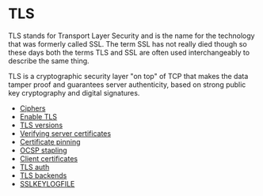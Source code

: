 # TLS

TLS stands for Transport Layer Security and is the name for the technology that
was formerly called SSL. The term SSL has not really died though so these days
both the terms TLS and SSL are often used interchangeably to describe the same
thing.

TLS is a cryptographic security layer "on top" of TCP that makes the data
tamper proof and guarantees server authenticity, based on strong public key
cryptography and digital signatures.

* [Ciphers](tls/ciphers.md)
* [Enable TLS](tls/enable.md)
* [TLS versions](tls/versions.md)
* [Verifying server certificates](tls/verify.md)
* [Certificate pinning](tls/pinning.md)
* [OCSP stapling](tls/stapling.md)
* [Client certificates](tls/clientcert.md)
* [TLS auth](tls/auth.md)
* [TLS backends](tls/backends.md)
* [SSLKEYLOGFILE](tls/sslkeylogfile.md)
